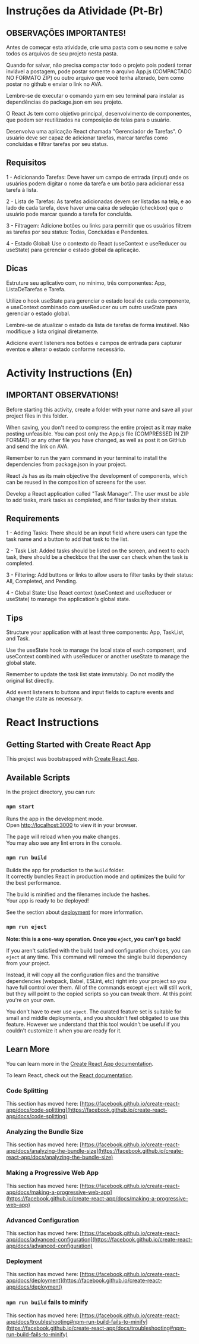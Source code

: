 # Instruções da Atividade (Pt-Br)

## OBSERVAÇÕES IMPORTANTES!

Antes de começar esta atividade, crie uma pasta com o seu nome e salve todos os arquivos de seu projeto nesta pasta.

Quando for salvar, não precisa compactar todo o projeto pois poderá tornar inviável a postagem, pode postar somente o arquivo App.js (COMPACTADO NO FORMATO ZIP) ou outro arquivo que você tenha alterado, bem como postar no github e enviar o link no AVA.

Lembre-se de executar o comando yarn em seu terminal para instalar as dependências do package.json em seu projeto. 

O React Js tem como objetivo principal, desenvolvimento de componentes, que podem ser reutilizados na composição de telas para o usuário.

Desenvolva uma aplicação React chamada "Gerenciador de Tarefas". O usuário deve ser capaz de adicionar tarefas, marcar tarefas como concluídas e filtrar tarefas por seu status.

## Requisitos

1 - Adicionando Tarefas: Deve haver um campo de entrada (input) onde os usuários podem digitar o nome da tarefa e um botão para adicionar essa tarefa à lista.

2 - Lista de Tarefas: As tarefas adicionadas devem ser listadas na tela, e ao lado de cada tarefa, deve haver uma caixa de seleção (checkbox) que o usuário pode marcar quando a tarefa for concluída.

3 - Filtragem: Adicione botões ou links para permitir que os usuários filtrem as tarefas por seu status: Todas, Concluídas e Pendentes.

4 - Estado Global: Use o contexto do React (useContext e useReducer ou useState) para gerenciar o estado global da aplicação.

## Dicas

Estruture seu aplicativo com, no mínimo, três componentes: App, ListaDeTarefas e Tarefa.

Utilize o hook useState para gerenciar o estado local de cada componente, e useContext combinado com useReducer ou um outro useState para gerenciar o estado global.

Lembre-se de atualizar o estado da lista de tarefas de forma imutável. Não modifique a lista original diretamente.

Adicione event listeners nos botões e campos de entrada para capturar eventos e alterar o estado conforme necessário.

# Activity Instructions (En)

## IMPORTANT OBSERVATIONS!

Before starting this activity, create a folder with your name and save all your project files in this folder.

When saving, you don't need to compress the entire project as it may make posting unfeasible. You can post only the App.js file (COMPRESSED IN ZIP FORMAT) or any other file you have changed, as well as post it on GitHub and send the link on AVA.

Remember to run the yarn command in your terminal to install the dependencies from package.json in your project.

React Js has as its main objective the development of components, which can be reused in the composition of screens for the user.

Develop a React application called "Task Manager". The user must be able to add tasks, mark tasks as completed, and filter tasks by their status.

## Requirements

1 - Adding Tasks: There should be an input field where users can type the task name and a button to add that task to the list.

2 - Task List: Added tasks should be listed on the screen, and next to each task, there should be a checkbox that the user can check when the task is completed.

3 - Filtering: Add buttons or links to allow users to filter tasks by their status: All, Completed, and Pending.

4 - Global State: Use React context (useContext and useReducer or useState) to manage the application's global state.

## Tips

Structure your application with at least three components: App, TaskList, and Task.

Use the useState hook to manage the local state of each component, and useContext combined with useReducer or another useState to manage the global state.

Remember to update the task list state immutably. Do not modify the original list directly.

Add event listeners to buttons and input fields to capture events and change the state as necessary.

# React Instructions

## Getting Started with Create React App

This project was bootstrapped with [Create React App](https://github.com/facebook/create-react-app).

## Available Scripts

In the project directory, you can run:

### `npm start`

Runs the app in the development mode.\
Open [http://localhost:3000](http://localhost:3000) to view it in your browser.

The page will reload when you make changes.\
You may also see any lint errors in the console.

### `npm run build`

Builds the app for production to the `build` folder.\
It correctly bundles React in production mode and optimizes the build for the best performance.

The build is minified and the filenames include the hashes.\
Your app is ready to be deployed!

See the section about [deployment](https://facebook.github.io/create-react-app/docs/deployment) for more information.

### `npm run eject`

**Note: this is a one-way operation. Once you `eject`, you can't go back!**

If you aren't satisfied with the build tool and configuration choices, you can `eject` at any time. This command will remove the single build dependency from your project.

Instead, it will copy all the configuration files and the transitive dependencies (webpack, Babel, ESLint, etc) right into your project so you have full control over them. All of the commands except `eject` will still work, but they will point to the copied scripts so you can tweak them. At this point you're on your own.

You don't have to ever use `eject`. The curated feature set is suitable for small and middle deployments, and you shouldn't feel obligated to use this feature. However we understand that this tool wouldn't be useful if you couldn't customize it when you are ready for it.

## Learn More

You can learn more in the [Create React App documentation](https://facebook.github.io/create-react-app/docs/getting-started).

To learn React, check out the [React documentation](https://reactjs.org/).

### Code Splitting

This section has moved here: [https://facebook.github.io/create-react-app/docs/code-splitting](https://facebook.github.io/create-react-app/docs/code-splitting)

### Analyzing the Bundle Size

This section has moved here: [https://facebook.github.io/create-react-app/docs/analyzing-the-bundle-size](https://facebook.github.io/create-react-app/docs/analyzing-the-bundle-size)

### Making a Progressive Web App

This section has moved here: [https://facebook.github.io/create-react-app/docs/making-a-progressive-web-app](https://facebook.github.io/create-react-app/docs/making-a-progressive-web-app)

### Advanced Configuration

This section has moved here: [https://facebook.github.io/create-react-app/docs/advanced-configuration](https://facebook.github.io/create-react-app/docs/advanced-configuration)

### Deployment

This section has moved here: [https://facebook.github.io/create-react-app/docs/deployment](https://facebook.github.io/create-react-app/docs/deployment)

### `npm run build` fails to minify

This section has moved here: [https://facebook.github.io/create-react-app/docs/troubleshooting#npm-run-build-fails-to-minify](https://facebook.github.io/create-react-app/docs/troubleshooting#npm-run-build-fails-to-minify)
